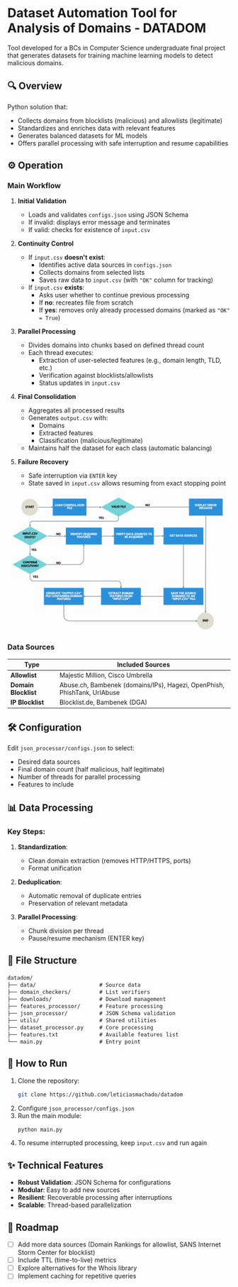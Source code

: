 # Dataset Automation Tool for Analysis of Domains - DATADOM

Tool developed for a BCs in Computer Science undergraduate final project that generates datasets for training machine learning models to detect malicious domains.

## 🔍 Overview

Python solution that:
- Collects domains from blocklists (malicious) and allowlists (legitimate)
- Standardizes and enriches data with relevant features
- Generates balanced datasets for ML models
- Offers parallel processing with safe interruption and resume capabilities

## ⚙️ Operation

### Main Workflow

1. **Initial Validation**  
   - Loads and validates `configs.json` using JSON Schema  
   - If invalid: displays error message and terminates  
   - If valid: checks for existence of `input.csv`

2. **Continuity Control**  
   - If `input.csv` **doesn't exist**:  
     - Identifies active data sources in `configs.json`  
     - Collects domains from selected lists  
     - Saves raw data to `input.csv` (with `"OK"` column for tracking)  
   - If `input.csv` **exists**:  
     - Asks user whether to continue previous processing  
     - If **no**: recreates file from scratch  
     - If **yes**: removes only already processed domains (marked as `"OK" = True`)

3. **Parallel Processing**  
   - Divides domains into chunks based on defined thread count  
   - Each thread executes:  
     - Extraction of user-selected features (e.g., domain length, TLD, etc.)  
     - Verification against blocklists/allowlists  
     - Status updates in `input.csv`  

4. **Final Consolidation**  
   - Aggregates all processed results  
   - Generates `output.csv` with:  
     - Domains  
     - Extracted features  
     - Classification (malicious/legitimate)  
   - Maintains half the dataset for each class (automatic balancing)

5. **Failure Recovery**  
   - Safe interruption via `ENTER` key  
   - State saved in `input.csv` allows resuming from exact stopping point  

![Tool Flowchart](Tool_Flowchart.png)

### Data Sources
| Type           | Included Sources                                                                 |
|----------------|----------------------------------------------------------------------------------|
| **Allowlist**  | Majestic Million, Cisco Umbrella                                                 |
| **Domain Blocklist** | Abuse.ch, Bambenek (domains/IPs), Hagezi, OpenPhish, PhishTank, UrlAbuse        |
| **IP Blocklist** | Blocklist.de, Bambenek (DGA)                                          |

## 🛠 Configuration

Edit `json_processor/configs.json` to select:
- Desired data sources
- Final domain count (half malicious, half legitimate)
- Number of threads for parallel processing
- Features to include

## 📊 Data Processing

### Key Steps:
1. **Standardization**:
   - Clean domain extraction (removes HTTP/HTTPS, ports)
   - Format unification

2. **Deduplication**:
   - Automatic removal of duplicate entries
   - Preservation of relevant metadata

3. **Parallel Processing**:
   - Chunk division per thread
   - Pause/resume mechanism (ENTER key)

## 📁 File Structure

```
datadom/
├── data/                    # Source data
├── domain_checkers/         # List verifiers
├── downloads/               # Download management
├── features_processor/      # Feature processing
├── json_processor/          # JSON Schema validation
├── utils/                   # Shared utilities
├── dataset_processor.py     # Core processing
├── features.txt             # Available features list
└── main.py                  # Entry point
```

## 🚀 How to Run
1. Clone the repository:
   ```bash
   git clone https://github.com/leticiasmachado/datadom
   ```
2. Configure `json_processor/configs.json`
3. Run the main module:
   ```bash
   python main.py
   ```
4. To resume interrupted processing, keep `input.csv` and run again

## ✨ Technical Features
- **Robust Validation**: JSON Schema for configurations
- **Modular**: Easy to add new sources
- **Resilient**: Recoverable processing after interruptions
- **Scalable**: Thread-based parallelization

## 📌 Roadmap
- [ ] Add more data sources (Domain Rankings for allowlist, SANS Internet Storm Center for blocklist)
- [ ] Include TTL (time-to-live) metrics
- [ ] Explore alternatives for the Whois library
- [ ] Implement caching for repetitive queries
